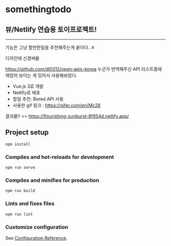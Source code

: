 # somethingtodo

## 뷰/Netlify 연습용 토이프로젝트!
---
기능은 그냥 할만한일을 추천해주는게 끝이다..ㅎ

디자인에 신경써봄

https://github.com/dl0312/open-apis-korea 누군가 번역해주신 API 리스트중에 재밌어 보이는 게 있어서 사용해보았다.


- Vue.js 3로 개발
- Netlify로 배포
- 할일 추천: Bored API 사용
- 사용한 gif 링크 : https://gifer.com/en/Mc28

결과물!! >>  https://flourishing-sunburst-8f954d.netlify.app/

## Project setup
```
npm install
```

### Compiles and hot-reloads for development
```
npm run serve
```

### Compiles and minifies for production
```
npm run build
```

### Lints and fixes files
```
npm run lint
```

### Customize configuration
See [Configuration Reference](https://cli.vuejs.org/config/).
